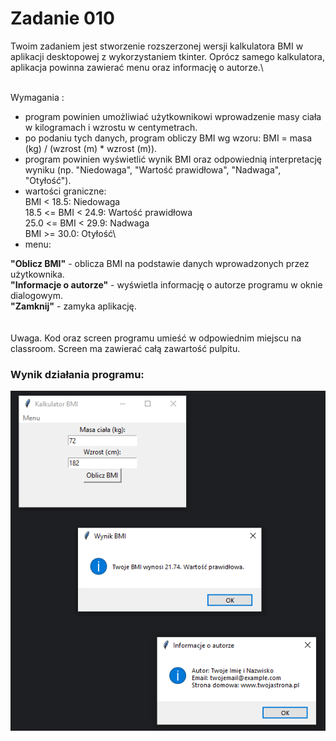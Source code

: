 # Zadanie 010

Twoim zadaniem jest stworzenie rozszerzonej wersji kalkulatora BMI w aplikacji desktopowej z wykorzystaniem tkinter. Oprócz samego kalkulatora, aplikacja powinna zawierać menu oraz informację o autorze.\

\
Wymagania :
* program powinien umożliwiać użytkownikowi wprowadzenie masy ciała w kilogramach i wzrostu w centymetrach.
* po podaniu tych danych, program obliczy BMI wg wzoru: BMI = masa (kg) / (wzrost (m) * wzrost (m)).
* program powinien wyświetlić wynik BMI oraz odpowiednią interpretację wyniku (np. "Niedowaga", "Wartość prawidłowa", "Nadwaga", "Otyłość").
* wartości graniczne:\
BMI < 18.5: Niedowaga\
18.5 <= BMI < 24.9: Wartość prawidłowa\
25.0 <= BMI < 29.9: Nadwaga\
BMI >= 30.0: Otyłość\
* menu:


**"Oblicz BMI"** - oblicza BMI na podstawie danych wprowadzonych przez użytkownika.\
**"Informacje o autorze"** - wyświetla informację o autorze programu w oknie dialogowym.\
**"Zamknij"** - zamyka aplikację.\
\
\
Uwaga. Kod oraz screen programu umieść w odpowiednim miejscu na classroom. Screen ma zawierać całą zawartość pulpitu.

### Wynik działania programu:
![Wynik działania programu](../../resources/images/image010.png)




